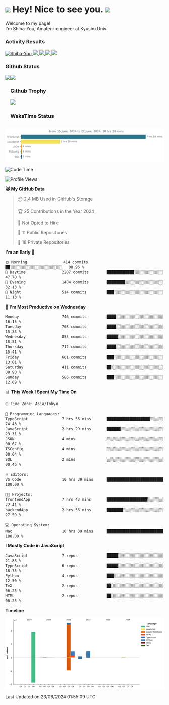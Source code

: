 <h1>
  <img src="https://emojis.slackmojis.com/emojis/images/1531849430/4246/blob-sunglasses.gif?1531849430" width="30"/> 
  Hey! Nice to see you.
  <img src="https://emojis.slackmojis.com/emojis/images/1531849430/4246/blob-sunglasses.gif?1531849430" width="30"/> 
</h1>
<p>
  Welcome to my page! <br />
  I'm Shiba-You, Amateur engineer at Kyushu Univ.
</p>


<h3>
  Activity Results
</h3>
<p align="left"> 
  <!--   GitHub  -->
  <a href="https://github.com/Shiba-You/Shiba-You/">
    <img src="https://komarev.com/ghpvc/?username=Shiba-You" alt="Shiba-You" />
  </a>
  <a href="https://github.com/Shiba-You">
    <img height="20" src="https://img.shields.io/github/followers/Shiba-You?label=follow&logo=github&style=flat" />
  </a>
  
  <!-- Qiita -->
  <a href="http://qiita.com/Shiba-You">
    <img height="20" src="https://qiita-badge.apiapi.app/s/Shiba-You/posts.svg" />
  </a>
  <a href="http://qiita.com/Shiba-You">
    <img height="20" src="https://qiita-badge.apiapi.app/s/Shiba-You/contributions.svg" />
  </a>
  <a href="http://qiita.com/Shiba-You">
    <img height="20" src="https://qiita-badge.apiapi.app/s/Shiba-You/followers.svg" />
  </a>
</p>


<h3>
  Github Status
</h3>
<div>
  <img height="170" align="left" src="https://github-readme-stats.vercel.app/api?username=Shiba-You&theme=tokyonight" />
  <img height="170" src="https://github-readme-stats.vercel.app/api/top-langs/?username=Shiba-You&theme=tokyonight&layout=compact" />
</div>

<h3>
  Github Trophy
</h3>
<div>
  <img width="800" src="https://github-profile-trophy.vercel.app/?username=Shiba-You&theme=tokyonight" />
</div>


<h3>
  WakaTIme Status
</h3>
<img src="https://github.com/Shiba-You/Shiba-You/blob/main/images/stat.svg" alt="Shiba-You WakaTime Activity"/>

<!--START_SECTION:waka-->
![Code Time](http://img.shields.io/badge/Code%20Time-840%20hrs%2019%20mins-blue)

![Profile Views](http://img.shields.io/badge/Profile%20Views-3-blue)

**🐱 My GitHub Data** 

> 📦 2.4 MB Used in GitHub's Storage 
 > 
> 🏆 25 Contributions in the Year 2024
 > 
> 🚫 Not Opted to Hire
 > 
> 📜 11 Public Repositories 
 > 
> 🔑 18 Private Repositories 
 > 
**I'm an Early 🐤** 

```text
🌞 Morning                414 commits         ██░░░░░░░░░░░░░░░░░░░░░░░   08.96 % 
🌆 Daytime                2207 commits        ████████████░░░░░░░░░░░░░   47.78 % 
🌃 Evening                1484 commits        ████████░░░░░░░░░░░░░░░░░   32.13 % 
🌙 Night                  514 commits         ███░░░░░░░░░░░░░░░░░░░░░░   11.13 % 
```
📅 **I'm Most Productive on Wednesday** 

```text
Monday                   746 commits         ████░░░░░░░░░░░░░░░░░░░░░   16.15 % 
Tuesday                  708 commits         ████░░░░░░░░░░░░░░░░░░░░░   15.33 % 
Wednesday                855 commits         █████░░░░░░░░░░░░░░░░░░░░   18.51 % 
Thursday                 712 commits         ████░░░░░░░░░░░░░░░░░░░░░   15.41 % 
Friday                   601 commits         ███░░░░░░░░░░░░░░░░░░░░░░   13.01 % 
Saturday                 411 commits         ██░░░░░░░░░░░░░░░░░░░░░░░   08.90 % 
Sunday                   586 commits         ███░░░░░░░░░░░░░░░░░░░░░░   12.69 % 
```


📊 **This Week I Spent My Time On** 

```text
🕑︎ Time Zone: Asia/Tokyo

💬 Programming Languages: 
TypeScript               7 hrs 56 mins       ███████████████████░░░░░░   74.43 % 
JavaScript               2 hrs 29 mins       ██████░░░░░░░░░░░░░░░░░░░   23.31 % 
JSON                     4 mins              ░░░░░░░░░░░░░░░░░░░░░░░░░   00.67 % 
TSConfig                 4 mins              ░░░░░░░░░░░░░░░░░░░░░░░░░   00.64 % 
SQL                      2 mins              ░░░░░░░░░░░░░░░░░░░░░░░░░   00.46 % 

🔥 Editors: 
VS Code                  10 hrs 39 mins      █████████████████████████   100.00 % 

🐱‍💻 Projects: 
frontendApp              7 hrs 43 mins       ██████████████████░░░░░░░   72.41 % 
backendApp               2 hrs 56 mins       ███████░░░░░░░░░░░░░░░░░░   27.59 % 

💻 Operating System: 
Mac                      10 hrs 39 mins      █████████████████████████   100.00 % 
```

**I Mostly Code in JavaScript** 

```text
JavaScript               7 repos             █████░░░░░░░░░░░░░░░░░░░░   21.88 % 
TypeScript               6 repos             █████░░░░░░░░░░░░░░░░░░░░   18.75 % 
Python                   4 repos             ███░░░░░░░░░░░░░░░░░░░░░░   12.50 % 
TeX                      2 repos             ██░░░░░░░░░░░░░░░░░░░░░░░   06.25 % 
HTML                     2 repos             ██░░░░░░░░░░░░░░░░░░░░░░░   06.25 % 
```



**Timeline**

![Lines of Code chart](https://raw.githubusercontent.com/Shiba-You/Shiba-You/main/assets/bar_graph.png)


 Last Updated on 23/06/2024 01:55:09 UTC
<!--END_SECTION:waka-->
